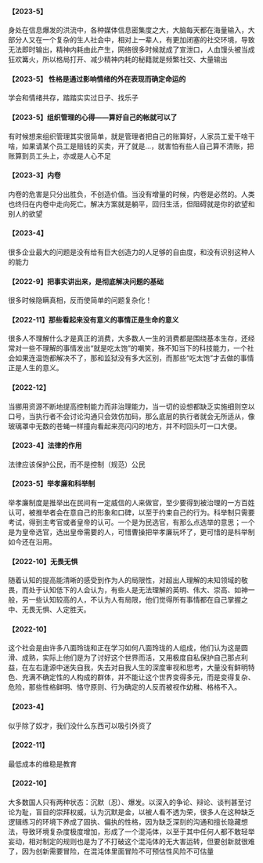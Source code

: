 <!-- 1683516624419 -->
<!-- 碎碎念 #2 -->
<!-- 碎碎念 #2 的前言 -->
<!--  -->
<!-- Think -->

#### 【2023-5】

身处在信息爆发的洪流中，各种媒体信息密集度之大，大脑每天都在海量输入，大部分人又在一个复杂的生人社会中，相对上一辈人，有更加闭塞的社交环境，导致无法即时输出，精神内耗由此产生，网络很多时候就成了宣泄口，人血馒头被当成狂欢篝火，所以格局打开、减少精神内耗的秘籍就是频繁社交、大量输出


#### 【2023-5】 性格是通过影响情绪的外在表现而确定命运的
学会和情绪共存，踏踏实实过日子、找乐子


#### 【2023-5】组织管理的心得——算好自己的帐就可以了

有时候想来组织管理其实很简单，就是管理者把自己的账算好，人家员工爱干啥干啥，如果请某个员工是赔钱的买卖，开了就是…，就害怕有些人自己算不清账，把账算到员工头上，亦或是人心不足

#### 【2023-3】内卷

内卷的危害是只分出胜负，不创造价值。当没有增量的时候，内卷是必然的。人类也终归在内卷中走向死亡。解决方案就是躺平，回归生活，但阻碍就是你的欲望和别人的欲望

#### 【2023-4】

很多企业最大的问题是没有给有巨大创造力的人足够的自由度，和没有识别这种人的能力

#### 【2022-9】把事实讲出来，是彻底解决问题的基础
很多时候隐瞒真相，反而使简单的问题复杂化！

#### 【2022-11】那些看起来没有意义的事情正是生命的意义
很多人不理解什么才是真正的消费，大多数人一生的消费都是围绕基本生存，还经常对一些不理解的事情发出“就是吃太饱”的嘲笑，殊不知当下的科技能力，一个社会如果连温饱都解决不了，那和监狱没有多大区别，而那些“吃太饱”才去做的事情正是人生的意义。

#### 【2022-12】
当挪用资源不断地提高控制能力而非治理能力，当一切的设想都缺乏实施细则空以口号，当执行者不会讨论沟通只会效仿加码，那么底层的执行者就会无所适从，像玻璃罩中无数的苍蝇一样撞向看起来亮闪闪的地方，并不时回头叮一口大便。

#### 【2023-4】法律的作用
法律应该保护公民，而不是控制（规范）公民

#### 【2023-5】举孝廉和科举制
举孝廉制度是推举出在民间有一定威信的人来做官，至少要得到被治理的一方百姓认可，被推举者会在意自己的形象和口碑，以至于约束自己的行为。科举制只需要考试，得到主考官或者皇帝的认可。一个是为民选官，有那么点选举的意思；一个是为皇帝选官，选出皇帝需要的人，可惜曹操把举孝廉玩坏了，更可惜的是科举制如今还在沿用。

#### 【2022-10】无畏无惧
随着认知的提高能清晰的感受到作为人的局限性，对超出人理解的未知领域的敬畏，而处于认知低下的人会认为，有些人是无法理解的英明、伟大、崇高、如神一般，另一些认知较高的人，不认为人有局限，他们觉得所有事情都在自己掌握之中、无畏无惧、人定胜天。

#### 【2022-10】
这个社会是由许多八面玲珑和正在学习如何八面玲珑的人组成，他们认为这是圆滑、成熟，实际上他们是为了讨好这个世界而活，又用极度自私保护自己那点利益，在左右逢源中迷失自我，失去对自我人生的深度审视和思考，大量没有鲜明特色、充满不确定性的人构成的群体，并不能让这个世界变得多元，而是变得复杂、危险，那些性格鲜明、恪守原则、行为确定的人反而被视作幼稚、格格不入。

#### 【2023-4】
似乎除了奴才，我们没什么东西可以吸引外资了

#### 【2022-11】
最低成本的维稳是教育

#### 【2022-10】
大多数国人只有两种状态：沉默（忍）、爆发。以深入的争论、辩论、谈判甚至讨论为耻，盲目的崇拜权威，认为沉默是金，以被人看不透为荣，很多人在这种缺乏逻辑练习的环境下养成了固执、偏执的性格，因为缺乏深刻的沟通和擅长隐藏想法，导致环境复杂度极度增加，形成了一个混沌体，以至于其中任何人都不敢轻举妄动，相对制定的规则也是为了不打破这个混沌体的无大害运转，但要创新就很难了，因为创新需要冒险，在混沌体里面冒险不可预估性风险不可估量